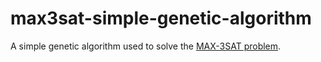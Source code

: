 # max3sat-simple-genetic-algorithm

A simple genetic algorithm used to solve the [MAX-3SAT problem](https://en.wikipedia.org/wiki/MAX-3SAT).

